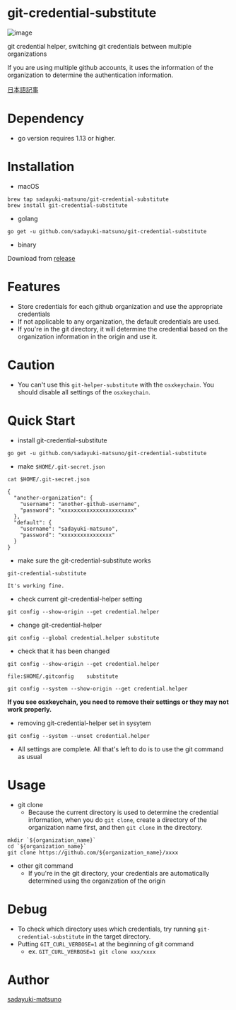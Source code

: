 # git-credential-substitute

![image](https://user-images.githubusercontent.com/8997330/79304088-731fb300-7f2b-11ea-81e4-e0882c33c985.png)

git credential helper, switching git credentials between multiple organizations

If you are using multiple github accounts, it uses the information of the organization to determine the authentication information.

[日本語記事](https://qiita.com/sadayuki-matsuno/items/8df9469d2914078827b4)


# Dependency

- go version requires 1.13 or higher.

# Installation

- macOS

```
brew tap sadayuki-matsuno/git-credential-substitute
brew install git-credential-substitute
```

- golang

```
go get -u github.com/sadayuki-matsuno/git-credential-substitute
```

- binary

Download from [release](https://github.com/sadayuki-matsuno/git-credential-substitute/releases)


# Features

- Store credentials for each github organization and use the appropriate credentials
- If not applicable to any organization, the default credentials are used.
- If you're in the git directory, it will determine the credential based on the organization information in the origin and use it.

# Caution

- You can't use this `git-helper-substitute` with the `osxkeychain`. You should disable all settings of the `osxkeychain`.

# Quick Start

- install git-credential-substitute

```
go get -u github.com/sadayuki-matsuno/git-credential-substitute
```

- make `$HOME/.git-secret.json`

```
cat $HOME/.git-secret.json

{
  "another-organization": {
    "username": "another-github-username",
    "password": "xxxxxxxxxxxxxxxxxxxxxxx"
  },
  "default": {
    "username": "sadayuki-matsuno",
    "password": "xxxxxxxxxxxxxxxx"
  }
}
```

- make sure the git-credential-substitute works

```
git-credential-substitute

It's working fine.
```

- check current git-credential-helper setting

```
git config --show-origin --get credential.helper
```

- change git-credential-helper

```
git config --global credential.helper substitute
```

- check that it has been changed

```
git config --show-origin --get credential.helper

file:$HOME/.gitconfig    substitute
```

```
git config --system --show-origin --get credential.helper
```

**If you see osxkeychain, you need to remove their settings or they may not work properly.**

- removing git-credential-helper set in sysytem

```
git config --system --unset credential.helper
```

- All settings are complete. All that's left to do is to use the git command as usual

# Usage

- git clone
    - Because the current directory is used to determine the credential information, when you do `git clone`, create a directory of the organization name first, and then `git clone` in the directory.

```
mkdir `${organization_name}`
cd `${organization_name}`
git clone https://github.com/${organization_name}/xxxx
```

- other git command
    - If you're in the git directory, your credentials are automatically determined using the organization of the origin

# Debug

- To check which directory uses which credentials, try running `git-credential-substitute` in the target directory.
- Putting `GIT_CURL_VERBOSE=1` at the beginning of git command 
    - ex.  `GIT_CURL_VERBOSE=1 git clone xxx/xxxx`

# Author

[sadayuki-matsuno](https://github.com/sadayuki-matsuno)
